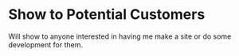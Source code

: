 # Show to Potential Customers

Will show to anyone interested in having me make a site or do some development for them.
